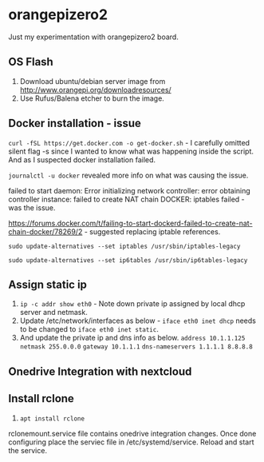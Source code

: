 # orangepizero2

Just my experimentation with orangepizero2 board.

## OS Flash

1. Download ubuntu/debian server image from http://www.orangepi.org/downloadresources/
2. Use Rufus/Balena etcher to burn the image.

## Docker installation - issue

`curl -fSL https://get.docker.com -o get-docker.sh` - I carefully omitted silent flag -s since I wanted to know what was happening inside the script. And as I suspected docker installation failed.

`journalctl -u docker` revealed more info on what was causing the issue.

failed to start daemon: Error initializing network controller: error obtaining controller instance: failed to create NAT chain DOCKER: iptables failed - was the issue.

https://forums.docker.com/t/failing-to-start-dockerd-failed-to-create-nat-chain-docker/78269/2 - suggested replacing iptable references.

`sudo update-alternatives --set iptables /usr/sbin/iptables-legacy`

`sudo update-alternatives --set ip6tables /usr/sbin/ip6tables-legacy`

## Assign static ip

1. `ip -c addr show eth0` - Note down private ip assigned by local dhcp server and netmask.
2. Update /etc/network/interfaces as below - `iface eth0 inet dhcp` needs to be changed to `iface eth0 inet static`.
3. And update the private ip and dns info as below.
`address 10.1.1.125`
`netmask 255.0.0.0`
`gateway 10.1.1.1`
`dns-nameservers 1.1.1.1 8.8.8.8`

## Onedrive Integration with nextcloud

## Install rclone

1. `apt install rclone`

rclonemount.service file contains onedrive integration changes. Once done configuring place the serviec file in /etc/systemd/service. Reload and start the service.



